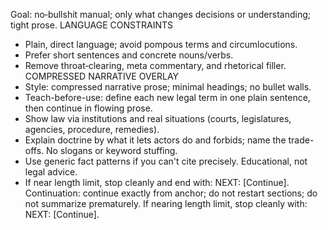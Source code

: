 Goal: no‑bullshit manual; only what changes decisions or understanding; tight prose.
LANGUAGE CONSTRAINTS
- Plain, direct language; avoid pompous terms and circumlocutions.
- Prefer short sentences and concrete nouns/verbs.
- Remove throat‑clearing, meta commentary, and rhetorical filler.
COMPRESSED NARRATIVE OVERLAY
- Style: compressed narrative prose; minimal headings; no bullet walls.
- Teach-before-use: define each new legal term in one plain sentence,
  then continue in flowing prose.
- Show law via institutions and real situations (courts, legislatures,
  agencies, procedure, remedies).
- Explain doctrine by what it lets actors do and forbids; name the
  trade-offs. No slogans or keyword stuffing.
- Use generic fact patterns if you can't cite precisely. Educational,
  not legal advice.
- If near length limit, stop cleanly and end with: NEXT: [Continue].
Continuation: continue exactly from anchor; do not restart sections; do not summarize prematurely. If nearing length limit, stop cleanly with: NEXT: [Continue].

